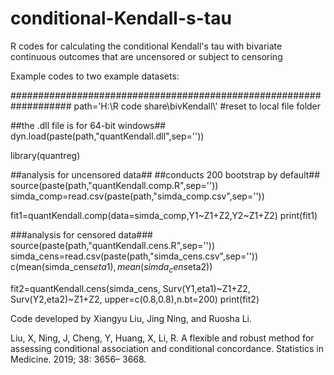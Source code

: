 # conditional-Kendall-s-tau
R codes for calculating the conditional Kendall's tau with bivariate continuous outcomes that are uncensored or subject to censoring

Example codes to two example datasets:

###################################################################
path='H:\\R code share\\bivKendall\\'  #reset to local file folder

##the .dll file is for 64-bit windows##
dyn.load(paste(path,"quantKendall.dll",sep=''))

library(quantreg)

##analysis for uncensored data##
##conducts 200 bootstrap by default##
source(paste(path,"quantKendall.comp.R",sep=''))
simda_comp=read.csv(paste(path,"simda_comp.csv",sep=''))

fit1=quantKendall.comp(data=simda_comp,Y1~Z1+Z2,Y2~Z1+Z2)
print(fit1)

###analysis for censored data###
source(paste(path,"quantKendall.cens.R",sep=''))
simda_cens=read.csv(paste(path,"simda_cens.csv",sep=''))
c(mean(simda_cens$eta1),mean(simda_cens$eta2))

fit2=quantKendall.cens(simda_cens, Surv(Y1,eta1)~Z1+Z2, Surv(Y2,eta2)~Z1+Z2, upper=c(0.8,0.8),n.bt=200)
print(fit2)




Code developed by Xiangyu Liu, Jing Ning, and Ruosha Li.

Liu, X, Ning, J, Cheng, Y, Huang, X, Li, R. A flexible and robust method for assessing conditional association and conditional concordance. Statistics in Medicine. 2019; 38: 3656– 3668.

